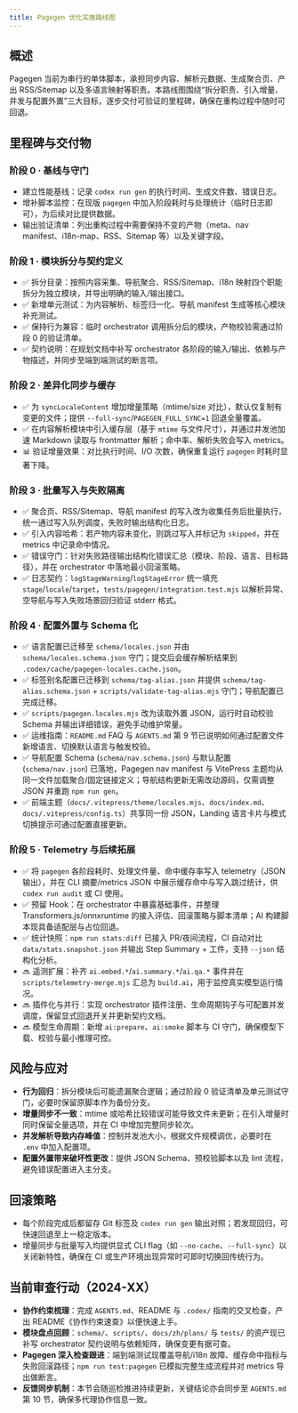```yaml
---
title: Pagegen 优化实施路线图
---
```


## 概述

Pagegen 当前为串行的单体脚本，承担同步内容、解析元数据、生成聚合页、产出 RSS/Sitemap 以及多语言映射等职责。本路线图围绕“拆分职责、引入增量、并发与配置外置”三大目标，逐步交付可验证的里程碑，确保在重构过程中随时可回退。

## 里程碑与交付物

### 阶段 0 · 基线与守门

- 建立性能基线：记录 `codex run gen` 的执行时间、生成文件数、错误日志。
- 增补脚本监控：在现版 `pagegen` 中加入阶段耗时与处理统计（临时日志即可），为后续对比提供数据。
- 输出验证清单：列出重构过程中需要保持不变的产物（meta、nav manifest、i18n-map、RSS、Sitemap 等）以及关键字段。

### 阶段 1 · 模块拆分与契约定义

- ✅ 拆分目录：按照内容采集、导航聚合、RSS/Sitemap、i18n 映射四个职能拆分为独立模块，并导出明确的输入/输出接口。
- ✅ 新增单元测试：为内容解析、标签归一化、导航 manifest 生成等核心模块补充测试。
- ✅ 保持行为兼容：临时 orchestrator 调用拆分后的模块，产物校验需通过阶段 0 的验证清单。
- ✅ 契约说明：在规划文档中补写 orchestrator 各阶段的输入/输出、依赖与产物描述，并同步至端到端测试的断言项。

### 阶段 2 · 差异化同步与缓存

- ✅ 为 `syncLocaleContent` 增加增量策略（mtime/size 对比），默认仅复制有变更的文件；提供 `--full-sync`/`PAGEGEN_FULL_SYNC=1` 回退全量覆盖。
- ✅ 在内容解析模块中引入缓存层（基于 `mtime` 与文件尺寸），并通过并发池加速 Markdown 读取与 frontmatter 解析；命中率、解析失败会写入 metrics。
- 📊 验证增量效果：对比执行时间、I/O 次数，确保重复运行 `pagegen` 时耗时显著下降。

### 阶段 3 · 批量写入与失败隔离

- ✅ 聚合页、RSS/Sitemap、导航 manifest 的写入改为收集任务后批量执行，统一通过写入队列调度，失败时输出结构化日志。
- ✅ 引入内容哈希：若产物内容未变化，则跳过写入并标记为 `skipped`，并在 metrics 中记录命中情况。
- ✅ 错误守门：针对失败路径输出结构化错误汇总（模块、阶段、语言、目标路径），并在 orchestrator 中落地最小回滚策略。
- ✅ 日志契约：`logStageWarning`/`logStageError` 统一填充 `stage`/`locale`/`target`，`tests/pagegen/integration.test.mjs` 以解析异常、空导航与写入失败场景回归验证 stderr 格式。

### 阶段 4 · 配置外置与 Schema 化

- ✅ 语言配置已迁移至 `schema/locales.json` 并由 `schema/locales.schema.json` 守门；提交后会缓存解析结果到 `.codex/cache/pagegen-locales.cache.json`。
- ✅ 标签别名配置已迁移到 `schema/tag-alias.json` 并提供 `schema/tag-alias.schema.json` + `scripts/validate-tag-alias.mjs` 守门；导航配置已完成迁移。
- ✅ `scripts/pagegen.locales.mjs` 改为读取外置 JSON，运行时自动校验 Schema 并输出详细错误，避免手动维护常量。
- ✅ 运维指南：`README.md` FAQ 与 `AGENTS.md` 第 9 节已说明如何通过配置文件新增语言、切换默认语言与触发校验。
- ✅ 导航配置 Schema (`schema/nav.schema.json`) 与默认配置 (`schema/nav.json`) 已落地，Pagegen nav manifest 与 VitePress 主题均从同一文件加载聚合/固定链接定义；导航结构更新无需改动源码，仅需调整 JSON 并重跑 `npm run gen`。
- ✅ 前端主题（`docs/.vitepress/theme/locales.mjs`、`docs/index.md`、`docs/.vitepress/config.ts`）共享同一份 JSON，Landing 语言卡片与模式切换提示可通过配置直接更新。

### 阶段 5 · Telemetry 与后续拓展

- ✅ 将 `pagegen` 各阶段耗时、处理文件量、命中缓存率写入 telemetry（JSON 输出），并在 CLI 摘要/metrics JSON 中展示缓存命中与写入跳过统计，供 `codex run audit` 或 CI 使用。
- ✅ 预留 Hook：在 orchestrator 中暴露基础事件，并整理 Transformers.js/onnxruntime 的接入评估、回滚策略与脚本清单；AI 构建脚本现具备适配层与占位回退。
- ✅ 统计快照：`npm run stats:diff` 已接入 PR/夜间流程，CI 自动对比 `data/stats.snapshot.json` 并输出 Step Summary + 工件，支持 `--json` 结构化分析。
- 🔜 遥测扩展：补齐 `ai.embed.*`/`ai.summary.*`/`ai.qa.*` 事件并在 `scripts/telemetry-merge.mjs` 汇总为 `build.ai`，用于监控真实模型运行情况。
- 🔜 插件化与并行：实现 orchestrator 插件注册、生命周期钩子与可配置并发调度，保留显式回退开关并更新契约文档。
- 🔜 模型生命周期：新增 `ai:prepare`、`ai:smoke` 脚本与 CI 守门，确保模型下载、校验与最小推理可控。

## 风险与应对

- **行为回归**：拆分模块后可能遗漏聚合逻辑；通过阶段 0 验证清单及单元测试守门，必要时保留原脚本作为备份分支。
- **增量同步不一致**：mtime 或哈希比较错误可能导致文件未更新；在引入增量时同时保留全量选项，并在 CI 中增加完整同步轮次。
- **并发解析导致内存峰值**：控制并发池大小，根据文件规模调优，必要时在 `.env` 中加入配置项。
- **配置外置带来破坏性更改**：提供 JSON Schema、预校验脚本以及 lint 流程，避免错误配置进入主分支。

## 回滚策略

- 每个阶段完成后都留存 Git 标签及 `codex run gen` 输出对照；若发现回归，可快速回退至上一稳定版本。
- 增量同步与批量写入均提供显式 CLI flag（如 `--no-cache`、`--full-sync`）以关闭新特性，确保在 CI 或生产环境出现异常时可即时切换回传统行为。

## 当前审查行动（2024-XX）

- **协作约束梳理**：完成 `AGENTS.md`、README 与 `.codex/` 指南的交叉检查，产出 README《协作约束速查》以便快速上手。
- **模块盘点回顾**：`schema/`、`scripts/`、`docs/zh/plans/` 与 `tests/` 的资产现已补写 orchestrator 契约说明与依赖矩阵，确保变更有据可查。
- **Pagegen 深入检查跟进**：端到端测试现覆盖导航/i18n 故障、缓存命中指标与失败回滚路径；`npm run test:pagegen` 已模拟完整生成流程并对 metrics 导出做断言。
- **反馈同步机制**：本节会随巡检推进持续更新，关键结论亦会同步至 `AGENTS.md` 第 10 节，确保多代理协作信息一致。
